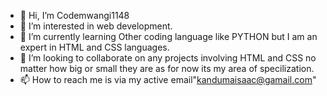 - 👋 Hi, I’m Codemwangi1148
- 👀 I’m interested in web development.
- 🌱 I’m currently learning  Other coding language like PYTHON but I am an expert in HTML and CSS languages.
- 💞️ I’m looking to collaborate on any projects involving HTML and CSS no matter how big or small they are as for now its my area of specilization.
- 📫 How to reach me is via my active email"kandumaisaac@gamail.com"

<!---
Codemwangi1148/Codemwangi1148 is a ✨ special ✨ repository because its `README.md` (this file) appears on your GitHub profile.
You can click the Preview link to take a look at your changes.
--->
